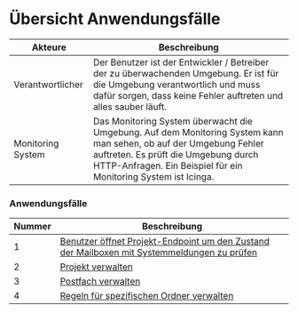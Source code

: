 # Übersicht Anwendungsfälle

| Akteure | Beschreibung |
| ------- | ------------ |
| Verantwortlicher | Der Benutzer ist der Entwickler / Betreiber der zu überwachenden Umgebung. Er ist für die Umgebung verantwortlich und muss dafür sorgen, dass keine Fehler auftreten und alles sauber läuft. |
| Monitoring System | Das Monitoring System überwacht die Umgebung. Auf dem Monitoring System kann man sehen, ob auf der Umgebung Fehler auftreten. Es prüft die Umgebung durch HTTP-Anfragen. Ein Beispiel für ein Monitoring System ist Icinga. |

### Anwendungsfälle

| Nummer | Beschreibung |
| ------ | ------------ |
| 1 | [Benutzer öffnet Projekt-Endpoint um den Zustand der Mailboxen mit Systemmeldungen zu prüfen](https://github.com/puzzle/mailbox-watcher/blob/master/doc/konzeption/use_cases/1_use_case.md) |
| 2 | [Projekt verwalten](https://github.com/puzzle/mailbox-watcher/blob/master/doc/konzeption/use_cases/2_use_case.md) |
| 3 | [Postfach verwalten](https://github.com/puzzle/mailbox-watcher/blob/master/doc/konzeption/use_cases/3_use_case.md) |
| 4 | [Regeln für spezifischen Ordner verwalten](https://github.com/puzzle/mailbox-watcher/blob/master/doc/konzeption/use_cases/4_use_case.md) |
